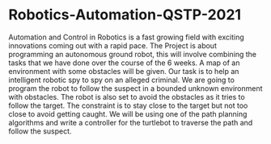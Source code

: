 # Robotics-Automation-QSTP-2021


Automation and Control in Robotics is a fast growing field with exciting innovations
coming out with a rapid pace. The Project is about programming an autonomous ground robot, this will involve
combining the tasks that we have done over the course of the 6 weeks. A
map of an environment with some obstacles will be given. Our task is to help an intelligent robotic
spy to spy on an alleged criminal. We are going to program the robot to follow the suspect in a
bounded unknown environment with obstacles. The robot is also set to avoid the
obstacles as it tries to follow the target. The constraint is to stay close to the target but
not too close to avoid getting caught. We will be using one of the path planning
algorithms and write a controller for the turtlebot to traverse the path and follow the suspect.
